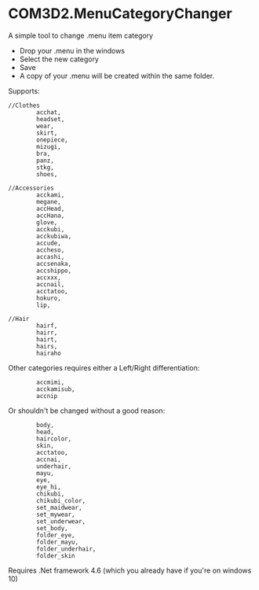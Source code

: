 # COM3D2.MenuCategoryChanger
A simple tool to change .menu item category

- Drop your .menu in the windows
- Select the new category
- Save
- A copy of your .menu will be created within the same folder.

Supports:

```
//Clothes
        acchat,
        headset,
        wear,
        skirt,
        onepiece,
        mizugi,
        bra,
        panz,
        stkg,
        shoes,

//Accessories
        acckami,
        megane,
        accHead,
        accHana,
        glove,
        acckubi,
        acckubiwa,
        accude,
        accheso,
        accashi,
        accsenaka,
        accshippo,
        accxxx,
        accnail,
        acctatoo,
        hokuro,
        lip,

//Hair
        hairf,
        hairr,
        hairt,
        hairs,
        hairaho
```
Other categories requires either a Left/Right differentiation:

```
        accmimi,
        acckamisub,
        accnip
```
Or shouldn't be changed without a good reason:
```
        body,
        head,
        haircolor,
        skin,
        acctatoo,
        accnai,
        underhair,
        mayu,
        eye,
        eye_hi,
        chikubi,
        chikubi_color,
        set_maidwear,
        set_mywear,
        set_underwear,
        set_body,
        folder_eye,
        folder_mayu,
        folder_underhair,
        folder_skin
```

Requires .Net framework 4.6 (which you already have if you're on windows 10)
